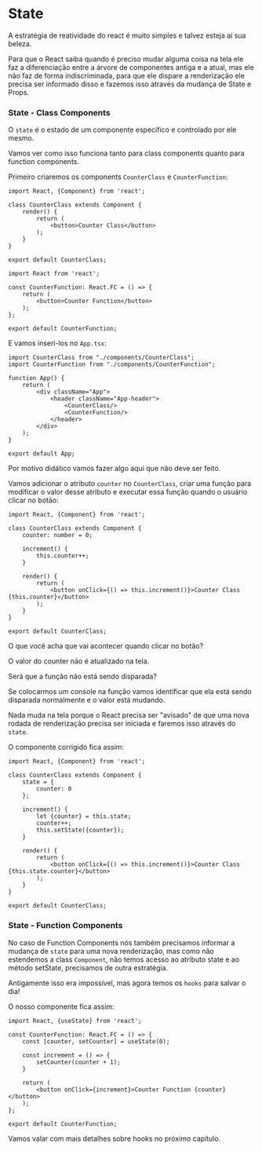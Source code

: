 # State

A estratégia de reatividade do react é muito simples e talvez esteja aí sua beleza.

Para que o React saiba quando é preciso mudar alguma coisa na tela ele faz a diferenciação entre a árvore de 
componentes antiga e a atual, mas ele não faz de forma indiscriminada, para que ele dispare a renderização ele 
precisa ser informado disso e fazemos isso através da mudança de State e Props.

### State - Class Components

O `state` é o estado de um componente específico e controlado por ele mesmo.

Vamos ver como isso funciona tanto para class components quanto para function components.

Primeiro criaremos os components `CounterClass` e `CounterFunction`:

```
import React, {Component} from 'react';

class CounterClass extends Component {
    render() {
        return (
            <button>Counter Class</button>
        );
    }
}

export default CounterClass;
```

```
import React from 'react';

const CounterFunction: React.FC = () => {
    return (
        <button>Counter Function</button>
    );
};

export default CounterFunction;
```

E vamos inseri-los no `App.tsx`:

```
import CounterClass from "./components/CounterClass";
import CounterFunction from "./components/CounterFunction";

function App() {
    return (
        <div className="App">
            <header className="App-header">
                <CounterClass/>
                <CounterFunction/>
            </header>
        </div>
    );
}

export default App;
```

Por motivo didático vamos fazer algo aqui que não deve ser feito. 

Vamos adicionar o atributo `counter` no `CounterClass`, criar uma função para modificar o valor desse atributo 
e executar essa função quando o usuário clicar no botão:

```
import React, {Component} from 'react';

class CounterClass extends Component {
    counter: number = 0;

    increment() {
        this.counter++;
    }

    render() {
        return (
            <button onClick={() => this.increment()}>Counter Class {this.counter}</button>
        );
    }
}

export default CounterClass;
```

O que você acha que vai acontecer quando clicar no botão?

O valor do counter não é atualizado na tela. 

Será que a função não está sendo disparada?

Se colocarmos um console na função vamos identificar que ela está sendo disparada normalmente e o valor está mudando.

Nada muda na tela porque o React precisa ser "avisado" de que uma nova rodada de renderização precisa ser iniciada e 
faremos isso através do `state`. 

O componente corrigido fica assim:

```
import React, {Component} from 'react';

class CounterClass extends Component {
    state = {
        counter: 0
    };

    increment() {
        let {counter} = this.state;
        counter++;
        this.setState({counter});
    }

    render() {
        return (
            <button onClick={() => this.increment()}>Counter Class {this.state.counter}</button>
        );
    }
}

export default CounterClass;
```

### State - Function Components

No caso de Function Components nós também precisamos informar a mudança de `state` para uma nova renderização, mas 
como não estendemos a class `Component`, não temos acesso ao atributo state e ao método setState, precisamos de 
outra estratégia.

Antigamente isso era impossível, mas agora temos os `hooks` para salvar o dia!

O nosso componente fica assim:

```
import React, {useState} from 'react';

const CounterFunction: React.FC = () => {
    const [counter, setCounter] = useState(0);

    const increment = () => {
        setCounter(counter + 1);
    }

    return (
        <button onClick={increment}>Counter Function {counter}</button>
    );
};

export default CounterFunction;
```

Vamos valar com mais detalhes sobre hooks no próximo capítulo.
